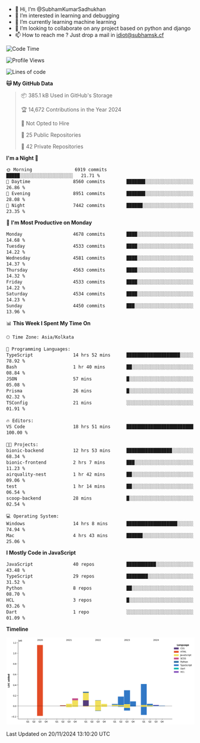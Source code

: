 - 👋 Hi, I’m @SubhamKumarSadhukhan
- 👀 I’m interested in learning and debugging
- 🌱 I’m currently learning machine learning
- 💞️ I’m looking to collaborate on any project based on python and django
- 📫 How to reach me ?
      Just drop a mail in idiot@subhamsk.cf

<!---
SubhamKumarSadhukhan/SubhamKumarSadhukhan is a ✨ special ✨ repository because its `README.md` (this file) appears on your GitHub profile.
You can click the Preview link to take a look at your changes.
--->


<!--START_SECTION:waka-->
![Code Time](http://img.shields.io/badge/Code%20Time-2%2C643%20hrs%2056%20mins-blue)

![Profile Views](http://img.shields.io/badge/Profile%20Views-1-blue)

![Lines of code](https://img.shields.io/badge/From%20Hello%20World%20I%27ve%20Written-2.9%20million%20lines%20of%20code-blue)

**🐱 My GitHub Data** 

> 📦 385.1 kB Used in GitHub's Storage 
 > 
> 🏆 14,672 Contributions in the Year 2024
 > 
> 🚫 Not Opted to Hire
 > 
> 📜 25 Public Repositories 
 > 
> 🔑 42 Private Repositories 
 > 
**I'm a Night 🦉** 

```text
🌞 Morning                6919 commits        █████░░░░░░░░░░░░░░░░░░░░   21.71 % 
🌆 Daytime                8560 commits        ███████░░░░░░░░░░░░░░░░░░   26.86 % 
🌃 Evening                8951 commits        ███████░░░░░░░░░░░░░░░░░░   28.08 % 
🌙 Night                  7442 commits        ██████░░░░░░░░░░░░░░░░░░░   23.35 % 
```
📅 **I'm Most Productive on Monday** 

```text
Monday                   4678 commits        ████░░░░░░░░░░░░░░░░░░░░░   14.68 % 
Tuesday                  4533 commits        ████░░░░░░░░░░░░░░░░░░░░░   14.22 % 
Wednesday                4581 commits        ████░░░░░░░░░░░░░░░░░░░░░   14.37 % 
Thursday                 4563 commits        ████░░░░░░░░░░░░░░░░░░░░░   14.32 % 
Friday                   4533 commits        ████░░░░░░░░░░░░░░░░░░░░░   14.22 % 
Saturday                 4534 commits        ████░░░░░░░░░░░░░░░░░░░░░   14.23 % 
Sunday                   4450 commits        ███░░░░░░░░░░░░░░░░░░░░░░   13.96 % 
```


📊 **This Week I Spent My Time On** 

```text
🕑︎ Time Zone: Asia/Kolkata

💬 Programming Languages: 
TypeScript               14 hrs 52 mins      ████████████████████░░░░░   78.92 % 
Bash                     1 hr 40 mins        ██░░░░░░░░░░░░░░░░░░░░░░░   08.84 % 
JSON                     57 mins             █░░░░░░░░░░░░░░░░░░░░░░░░   05.08 % 
Prisma                   26 mins             █░░░░░░░░░░░░░░░░░░░░░░░░   02.32 % 
TSConfig                 21 mins             ░░░░░░░░░░░░░░░░░░░░░░░░░   01.91 % 

🔥 Editors: 
VS Code                  18 hrs 51 mins      █████████████████████████   100.00 % 

🐱‍💻 Projects: 
bionic-backend           12 hrs 53 mins      █████████████████░░░░░░░░   68.34 % 
bionic-frontend          2 hrs 7 mins        ███░░░░░░░░░░░░░░░░░░░░░░   11.23 % 
airquality-nest          1 hr 42 mins        ██░░░░░░░░░░░░░░░░░░░░░░░   09.06 % 
test                     1 hr 14 mins        ██░░░░░░░░░░░░░░░░░░░░░░░   06.54 % 
scoop-backend            28 mins             █░░░░░░░░░░░░░░░░░░░░░░░░   02.54 % 

💻 Operating System: 
Windows                  14 hrs 8 mins       ███████████████████░░░░░░   74.94 % 
Mac                      4 hrs 43 mins       ██████░░░░░░░░░░░░░░░░░░░   25.06 % 
```

**I Mostly Code in JavaScript** 

```text
JavaScript               40 repos            ███████████░░░░░░░░░░░░░░   43.48 % 
TypeScript               29 repos            ████████░░░░░░░░░░░░░░░░░   31.52 % 
Python                   8 repos             ██░░░░░░░░░░░░░░░░░░░░░░░   08.70 % 
HCL                      3 repos             █░░░░░░░░░░░░░░░░░░░░░░░░   03.26 % 
Dart                     1 repo              ░░░░░░░░░░░░░░░░░░░░░░░░░   01.09 % 
```



**Timeline**

![Lines of Code chart](https://raw.githubusercontent.com/SubhamKumarSadhukhan/SubhamKumarSadhukhan/main/assets/bar_graph.png)


 Last Updated on 20/11/2024 13:10:20 UTC
<!--END_SECTION:waka-->
